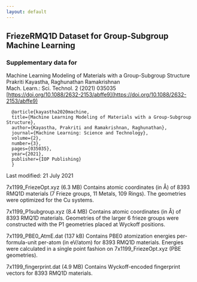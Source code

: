 ```yaml
---
layout: default
---
```


## FriezeRMQ1D Dataset for Group-Subgroup Machine Learning

 
### Supplementary data for

Machine Learning Modeling of Materials with a Group-Subgroup Structure       
Prakriti Kayastha, Raghunathan Ramakrishnan    
Mach. Learn.: Sci. Technol. 2 (2021) 035035   
[https://doi.org/10.1088/2632-2153/abffe9](https://doi.org/10.1088/2632-2153/abffe9)

```
  @article{kayastha2020machine,
  title={Machine Learning Modeling of Materials with a Group-Subgroup Structure},
  author={Kayastha, Prakriti and Ramakrishnan, Raghunathan},
  journal={Machine Learning: Science and Technology},
  volume={2},
  number={3},
  pages={035035},
  year={2021},
  publisher={IOP Publishing}
  }
```

Last modified: 21 July 2021

7x1199_FriezeOpt.xyz (6.3 MB) Contains atomic coordinates (in Å) of 8393 RMQ1D materials (7 Frieze groups, 11 Metals, 109 Rings). The geometries were optimized for the Cu systems.

7x1199_P1subgroup.xyz (8.4 MB) Contains atomic coordinates (in Å) of 8393 RMQ1D materials. Geometries of the larger 6 frieze groups were constructed with the P1 geometries placed at Wyckoff positions.

7x1199_PBE0_AtmE.dat (137 kB) Contains PBE0 atomization energies per-formula-unit per-atom (in eV/atom) for 8393 RMQ1D materials. Energies were calculated in a single point fashion on 7x1199_FriezeOpt.xyz (PBE geometries).

7x1199_fingerprint.dat (4.9 MB) Contains Wyckoff-encoded fingerprint vectors for 8393 RMQ1D materials.
